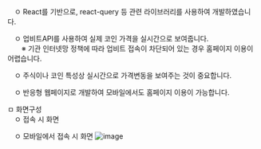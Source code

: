 
　ㅇ React를 기반으로, react-query 등 관련 라이브러리를 사용하여 개발하였습니다.

　ㅇ 업비트API를 사용하여 실제 코인 가격을 실시간으로 보여줍니다.  
 　　※ 기관 인터넷망 정책에 따라 업비트 접속이 차단되어 있는 경우 홈페이지 이용이 어렵습니다.
  
　ㅇ 주식이나 코인 특성상 실시간으로 가격변동을 보여주는 것이 중요합니다. 

　ㅇ 반응형 웹페이지로 개발하여 모바일에서도 홈페이지 이용이 가능합니다.


ㅁ 화면구성  
　ㅇ 접속 시 화면

　ㅇ 모바일에서 접속 시 화면
![image](https://github.com/doitjustgo/LCoin/assets/24933367/db729f37-4e79-41c8-9671-28c094ff78be)
